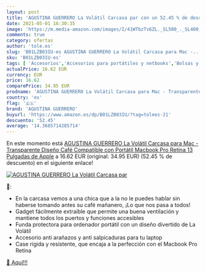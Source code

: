 ```yaml
---
layout: post
title: 'AGUSTINA GUERRERO La Volátil Carcasa par con un 52.45 % de descuento'
date: 2021-05-01 16:30:35
image: 'https://m.media-amazon.com/images/I/41WTbzTv6ZL._SL500_._SL400_.jpg'
comments: true
category: ofertas
author: 'tole.es'
slug: 'B01LZB03IU-es AGUSTINA GUERRERO La Volátil Carcasa para Mac -...'
sku: 'B01LZB03IU-es'
tags: [ 'Accesorios','Accesorios para portátiles y netbooks','Bolsas y fundas para portátiles y netbooks','Fundas duras para portátiles y netbooks','Informática','agustina guerrero','apple', ]
actualPrice: 16.62 EUR
currency: EUR
price: 16.62
comparePrice: 34.95 EUR
prodname: 'AGUSTINA GUERRERO La Volátil Carcasa para Mac - Transparente  Diseño Café  Compatible con Portátil Macbook Pro Retina 13   Pulgadas de Apple'
country: 'es'
flag: '🇪🇸'
brand: 'AGUSTINA GUERRERO'
buyurl: 'https://www.amazon.es/dp/B01LZB03IU/?tag=tolees-21'
descuento: '52.45'
average: '14.3685714285714'
---
```


En este momento está [AGUSTINA GUERRERO La Volátil Carcasa para Mac - Transparente  Diseño Café  Compatible con Portátil Macbook Pro Retina 13   Pulgadas de Apple](https://www.amazon.es/dp/B01LZB03IU/?tag=tolees-21) a 16.62 EUR (original: 34.95 EUR) (52.45 %  de descuento) en el siguiente enlace!

[![AGUSTINA GUERRERO La Volátil Carcasa par](https://m.media-amazon.com/images/I/41WTbzTv6ZL._SL500_._SL400_.jpg)](https://www.amazon.es/dp/B01LZB03IU/?tag=tolees-21)

🔎:

- En la carcasa vemos a una chica que a la no le puedes hablar sin haberse tomando antes su café mañanero, ¡Lo que nos pasa a todos!
- Gadget fácilmente extraíble que permite una buena ventilación y mantiene todos los puertos y funciones accesibles
- Funda protectora para ordenador portátil con un diseño divertido de La Volátil
- Accesorio anti arañazos y anti salpicaduras para tu laptop
- Case rígida y resistente, que encaja a la perfección con el Macbook Pro Retina

[🛒 Aquí!!!](https://www.amazon.es/dp/B01LZB03IU/?tag=tolees-21)
